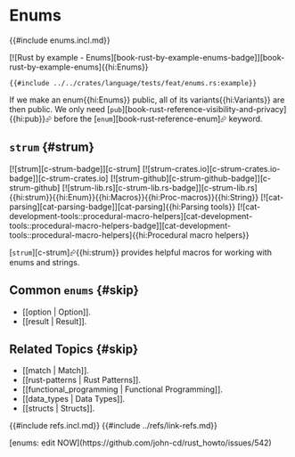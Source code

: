 # Enums

{{#include enums.incl.md}}

[![Rust by example - Enums][book-rust-by-example-enums-badge]][book-rust-by-example-enums]{{hi:Enums}}

```rust,editable
{{#include ../../crates/language/tests/feat/enums.rs:example}}
```

If we make an enum{{hi:Enums}} public, all of its variants{{hi:Variants}} are then public. We only need [`pub`][book-rust-reference-visibility-and-privacy]{{hi:pub}}⮳ before the [`enum`][book-rust-reference-enum]⮳ keyword.

## `strum` {#strum}

[![strum][c-strum-badge]][c-strum] [![strum-crates.io][c-strum-crates.io-badge]][c-strum-crates.io] [![strum-github][c-strum-github-badge]][c-strum-github] [![strum-lib.rs][c-strum-lib.rs-badge]][c-strum-lib.rs]{{hi:strum}}{{hi:Enum}}{{hi:Macros}}{{hi:Proc-macros}}{{hi:String}} [![cat-parsing][cat-parsing-badge]][cat-parsing]{{hi:Parsing tools}} [![cat-development-tools::procedural-macro-helpers][cat-development-tools::procedural-macro-helpers-badge]][cat-development-tools::procedural-macro-helpers]{{hi:Procedural macro helpers}}

[`strum`][c-strum]⮳{{hi:strum}} provides helpful macros for working with enums and strings.

## Common `enums` {#skip}

- [[option | Option]].
- [[result | Result]].

## Related Topics {#skip}

- [[match | Match]].
- [[rust-patterns | Rust Patterns]].
- [[functional_programming | Functional Programming]].
- [[data_types | Data Types]].
- [[structs | Structs]].

{{#include refs.incl.md}}
{{#include ../refs/link-refs.md}}

<div class="hidden">
[enums: edit NOW](https://github.com/john-cd/rust_howto/issues/542)
</div>
